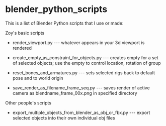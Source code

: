 # blender_python_scripts

This is a list of Blender Python scripts that I use or made:


Zoy's basic scripts

- render_viewport.py --- whatever appears in your 3d viewport is rendered

- create_empty_as_constraint_for_objects.py --- creates empty for a set of selected objects; use the empty to control location, rotation of group

- reset_bones_and_armatures.py --- sets selected rigs back to default pose and to world origin

- save_render_as_filename_frame_seq.py --- saves render of active camera as blendname_frame_00x.png in specified directory


Other people's scripts

- export_multiple_objects_from_blender_as_obj_or_fbx.py --- export selected objects into their own individual obj files

